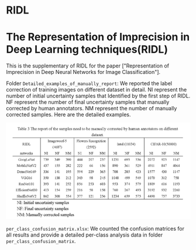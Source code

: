 # RIDL
# The Representation of Imprecision in Deep Learning techniques(RIDL)
This is the supplementary of RIDL for the paper ["Representation of Imprecision in Deep Neural Networks for Image Classification"].


Folder `Detailed_examples_of_manually_report`: We reported the label correction of training images on different dataset in detail. NI represent the number of initial uncertainty samples that Identified by the first step of RIDL. NF represent the number of final uncertainty samples that manually corrected by human annotators. NM represent the number of manually corrected samples. Here are the detailed examples.

![image](https://github.com/Zuowei-ZHANG/RIDL/blob/3c259d143e113c233250b89028f8f488f28f5e71/table.png)


`per_class_confusion_matrix.xlsx`: We counted the confusion matrices for all results and provide a detailed per-class analysis data in folder `per_class_confusion_matrix`.

<!--We sincerely hope that our revised manuscript is now suitable for publication and that it will interest the readers of IEEE Transactions on Image Processing.-->

